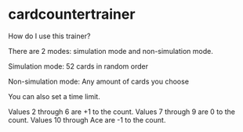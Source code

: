 # cardcountertrainer

How do I use this trainer?

There are 2 modes: simulation mode and non-simulation mode.

Simulation mode: 52 cards in random order

Non-simulation mode: Any amount of cards you choose

You can also set a time limit.

Values 2 through 6 are +1 to the count.
Values 7 through 9 are 0 to the count.
Values 10 through Ace are -1 to the count.